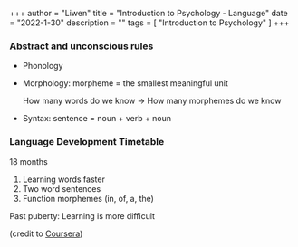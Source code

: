 +++
author = "Liwen"
title = "Introduction to Psychology - Language"
date = "2022-1-30"
description = ""
tags = [
    "Introduction to Psychology"
]
+++


### Abstract and unconscious rules
- Phonology

- Morphology: morpheme = the smallest meaningful unit

    How many words do we know -> How many morphemes do we know

- Syntax: sentence = noun + verb + noun
 
 ### Language Development Timetable
 18 months 
1. Learning words faster
2. Two word sentences
3. Function morphemes (in, of, a, the)

Past puberty: Learning is more difficult


(credit to [Coursera](https://www.coursera.org/learn/introduction-psychology/home/week/2))
